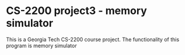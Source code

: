# CS-2200 project3 - memory simulator
This is a Georgia Tech CS-2200 course project. The functionality of this program is memory simulator
